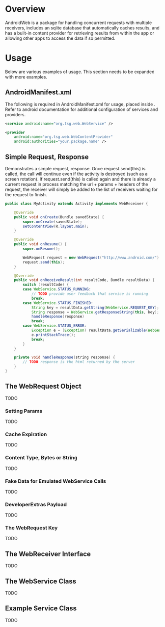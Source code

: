# Overview
AndroidWeb is a package for handling concurrent requests with multiple receivers, includes an sqlite database that automatically caches results, and has a built-in content provider for retrieving results from within the app or allowing other apps to access the data if so permitted.

# Usage
Below are various examples of usage. This section needs to be expanded with more examples.

## AndroidManifest.xml
The following is required in AndroidManifest.xml for usage, placed inside <application/>. Refer to android documentation for additional configuration of services and providers.

```xml
<service android:name="org.tsg.web.WebService" />

<provider
    android:name="org.tsg.web.WebContentProvider"
    android:authorities="your.package.name" />
```

## Simple Request, Response

Demonstrates a simple request, response. Once request.send(this) is called, the call will continue even if the activity is destroyed (such as a screen rotation). If request.send(this) is called again and there is already a current request in process matching the url + params + headers of the request, the receiver will simply be added to the list of receivers waiting for the request to finish.

```java
public class MyActivity extends Activity implements WebReceiver {

    @Override
    public void onCreate(Bundle savedState) {
        super.onCreate(savedState);
        setContentView(R.layout.main);
    }

    @Override
    public void onResume() {
        super.onResume();

        WebRequest request = new WebRequest("http://www.android.com/")
        request.send(this);
    }

    @Override
    public void onReceiveResult(int resultCode, Bundle resultData) {
        switch (resultCode) {
        case WebService.STATUS_RUNNING:
            // TODO provide user feedback that service is running
            break;
        case WebService.STATUS_FINISHED:
            String key = resultData.getString(WebService.REQUEST_KEY);
            String response = WebService.getResponseString(this, key);
            handleResponse(response)
            break;
        case WebService.STATUS_ERROR:
            Exception e = (Exception) resultData.getSerializable(WebService.RESPONSE_EXCEPTION);
            e.printStackTrace();
            break;
        }
    }

    private void handleResponse(string response) {
        // TODO response is the html returned by the server
    }
}
```

## The WebRequest Object
TODO

### Setting Params
TODO

### Cache Expiration
TODO

### Content Type, Bytes or String
TODO

### Fake Data for Emulated WebService Calls
TODO

### DeveloperExtras Payload
TODO

### The WebRequest Key
TODO

## The WebReceiver Interface
TODO

## The WebService Class
TODO

## Example Service Class
TODO

